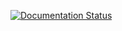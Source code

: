 [![Documentation Status](https://readthedocs.org/projects/bluecherry-apps/badge/?version=latest)](https://bluecherry-apps.readthedocs.io/en/latest/?badge=latest)
